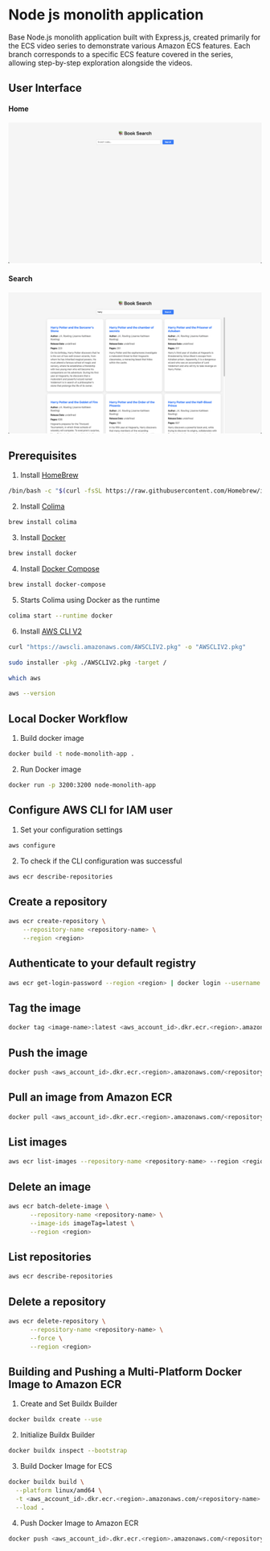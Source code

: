 # Node js monolith application
Base Node.js monolith application built with Express.js, created primarily for the ECS video series to demonstrate various Amazon ECS features. Each branch corresponds to a specific ECS feature covered in the series, allowing step-by-step exploration alongside the videos.

## User Interface
#### Home
![Home](./public/ss/home.png)
#### Search
![Search](./public/ss/search-result.png)

## Prerequisites 
1. Install [HomeBrew](https://brew.sh/)
```bash
/bin/bash -c "$(curl -fsSL https://raw.githubusercontent.com/Homebrew/install/HEAD/install.sh)"
```

2. Install [Colima](https://formulae.brew.sh/formula/colima)
```bash
brew install colima
```

3. Install [Docker](https://formulae.brew.sh/formula/docker)
```bash
brew install docker
```

4. Install [Docker Compose](https://formulae.brew.sh/formula/docker-compose)
```bash
brew install docker-compose
```

5. Starts Colima using Docker as the runtime
```bash
colima start --runtime docker
```

6. Install [AWS CLI V2](https://docs.aws.amazon.com/cli/latest/userguide/getting-started-install.html#getting-started-install-instructions)
```bash
curl "https://awscli.amazonaws.com/AWSCLIV2.pkg" -o "AWSCLIV2.pkg"
```
```bash
sudo installer -pkg ./AWSCLIV2.pkg -target /
```
```bash
which aws
```
```bash
aws --version
```

## Local Docker Workflow
1. Build docker image
```bash
docker build -t node-monolith-app .
```
2. Run Docker image
```bash
docker run -p 3200:3200 node-monolith-app
```

## Configure AWS CLI for IAM user
1. Set your configuration settings
```bash
aws configure
```
2. To check if the CLI configuration was successful
```bash
aws ecr describe-repositories
```

## Create a repository
```bash
aws ecr create-repository \
    --repository-name <repository-name> \
    --region <region>
```

## Authenticate to your default registry
```bash
aws ecr get-login-password --region <region> | docker login --username AWS --password-stdin <aws_account_id>.dkr.ecr.<region>.amazonaws.com
```

## Tag the image
```bash
docker tag <image-name>:latest <aws_account_id>.dkr.ecr.<region>.amazonaws.com/<repository-name>
```

## Push the image
```bash
docker push <aws_account_id>.dkr.ecr.<region>.amazonaws.com/<repository-name>:latest
```

## Pull an image from Amazon ECR
```bash
docker pull <aws_account_id>.dkr.ecr.<region>.amazonaws.com/<repository-name>:latest
```

## List images
```bash
aws ecr list-images --repository-name <repository-name> --region <region>
```

## Delete an image
```bash
aws ecr batch-delete-image \
      --repository-name <repository-name> \
      --image-ids imageTag=latest \
      --region <region>
```

## List repositories
```bash
aws ecr describe-repositories 
```

## Delete a repository
```bash
aws ecr delete-repository \
      --repository-name <repository-name> \
      --force \
      --region <region>
```

## Building and Pushing a Multi-Platform Docker Image to Amazon ECR
1. Create and Set Buildx Builder
```bash
docker buildx create --use
```

2. Initialize Buildx Builder
```bash
docker buildx inspect --bootstrap
```

3. Build Docker Image for ECS
```bash
docker buildx build \
  --platform linux/amd64 \
  -t <aws_account_id>.dkr.ecr.<region>.amazonaws.com/<repository-name>:latest \
  --load .
```

4. Push Docker Image to Amazon ECR
```bash
docker push <aws_account_id>.dkr.ecr.<region>.amazonaws.com/<repository-name>:latest
```